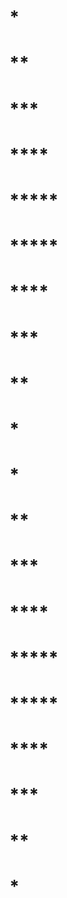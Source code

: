 # *
# **
# ***
# ****
# *****


# *****
# ****
# ***
# **
# *


#     *
#    **
#   ***
#  ****
# *****

# *****
#  ****
#   ***
#    **
#     *
